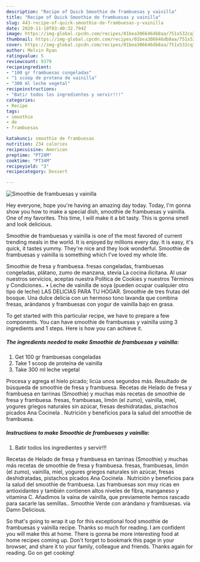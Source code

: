 ```yaml
---
description: "Recipe of Quick Smoothie de frambuesas y vainilla"
title: "Recipe of Quick Smoothie de frambuesas y vainilla"
slug: 443-recipe-of-quick-smoothie-de-frambuesas-y-vainilla
date: 2020-11-10T03:40:32.794Z
image: https://img-global.cpcdn.com/recipes/01bea306646db8aa/751x532cq70/smoothie-de-frambuesas-y-vainilla-foto-principal.jpg
thumbnail: https://img-global.cpcdn.com/recipes/01bea306646db8aa/751x532cq70/smoothie-de-frambuesas-y-vainilla-foto-principal.jpg
cover: https://img-global.cpcdn.com/recipes/01bea306646db8aa/751x532cq70/smoothie-de-frambuesas-y-vainilla-foto-principal.jpg
author: Melvin Ryan
ratingvalue: 5
reviewcount: 9379
recipeingredient:
- "100 gr frambuesas congeladas"
- "1 scoop de protena de vainilla"
- "300 ml leche vegetal"
recipeinstructions:
- "Batir todos los ingredientes y servir!!!"
categories:
- Recipe
tags:
- smoothie
- de
- frambuesas

katakunci: smoothie de frambuesas 
nutrition: 234 calories
recipecuisine: American
preptime: "PT28M"
cooktime: "PT34M"
recipeyield: "3"
recipecategory: Dessert

---
```



![Smoothie de frambuesas y vainilla](https://img-global.cpcdn.com/recipes/01bea306646db8aa/751x532cq70/smoothie-de-frambuesas-y-vainilla-foto-principal.jpg)

Hey everyone, hope you're having an amazing day today. Today, I'm gonna show you how to make a special dish, smoothie de frambuesas y vainilla. One of my favorites. This time, I will make it a bit tasty. This is gonna smell and look delicious.

Smoothie de frambuesas y vainilla is one of the most favored of current trending meals in the world. It is enjoyed by millions every day. It is easy, it's quick, it tastes yummy. They're nice and they look wonderful. Smoothie de frambuesas y vainilla is something which I've loved my whole life.

Smoothie de fresa y frambuesa. fresas congeladas, frambuesas congeladas, plátano, zumo de manzana, stevia La cocina ilicitana. Al usar nuestros servicios, aceptas nuestra Política de Cookies y nuestros Términos y Condiciones.. • Leche de vainilla de soya (pueden ocupar cualquier otro tipo de leche) LAS DELICIAS PARA TU HOGAR. Smoothie de tres frutas del bosque. Una dulce delicia con un hermoso tono lavanda que combina fresas, arándanos y frambuesas con yogur de vainilla bajo en grasa.


To get started with this particular recipe, we have to prepare a few components. You can have smoothie de frambuesas y vainilla using 3 ingredients and 1 steps. Here is how you can achieve it.

<!--inarticleads1-->

##### The ingredients needed to make Smoothie de frambuesas y vainilla:

1. Get 100 gr frambuesas congeladas
1. Take 1 scoop de proteína de vainilla
1. Take 300 ml leche vegetal


Procesa y agrega el hielo picado; licúa unos segundos más. Resultado de búsqueda de smoothie de fresa y frambuesa. Recetas de Helado de fresa y frambuesa en tarrinas (Smoothie) y muchas más recetas de smoothie de fresa y frambuesa. fresas, frambuesas, limón (el zumo), vainilla, miel, yogures griegos naturales sin azúcar, fresas deshidratadas, pistachos picados Ana Cocinela . Nutrición y beneficios para la salud del smoothie de frambuesa. 

<!--inarticleads2-->

##### Instructions to make Smoothie de frambuesas y vainilla:

1. Batir todos los ingredientes y servir!!!


Recetas de Helado de fresa y frambuesa en tarrinas (Smoothie) y muchas más recetas de smoothie de fresa y frambuesa. fresas, frambuesas, limón (el zumo), vainilla, miel, yogures griegos naturales sin azúcar, fresas deshidratadas, pistachos picados Ana Cocinela . Nutrición y beneficios para la salud del smoothie de frambuesa. Las frambuesas son muy ricas en antioxidantes y también contienen altos niveles de fibra, manganeso y vitamina C. Añadimos la vaina de vainilla, que previamente hemos rascado para sacarle las semillas.. Smoothie Verde con arándano y frambuesas. via Damn Delicious. 

So that's going to wrap it up for this exceptional food smoothie de frambuesas y vainilla recipe. Thanks so much for reading. I am confident you will make this at home. There is gonna be more interesting food at home recipes coming up. Don't forget to bookmark this page in your browser, and share it to your family, colleague and friends. Thanks again for reading. Go on get cooking!
